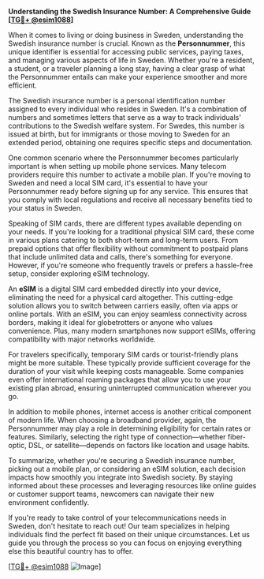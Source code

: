 **Understanding the Swedish Insurance Number: A Comprehensive Guide [[TG💪+ @esim1088](https://t.me/s/esim1088)]**

When it comes to living or doing business in Sweden, understanding the Swedish insurance number is crucial. Known as the **Personnummer**, this unique identifier is essential for accessing public services, paying taxes, and managing various aspects of life in Sweden. Whether you're a resident, a student, or a traveler planning a long stay, having a clear grasp of what the Personnummer entails can make your experience smoother and more efficient.

The Swedish insurance number is a personal identification number assigned to every individual who resides in Sweden. It's a combination of numbers and sometimes letters that serve as a way to track individuals' contributions to the Swedish welfare system. For Swedes, this number is issued at birth, but for immigrants or those moving to Sweden for an extended period, obtaining one requires specific steps and documentation.

One common scenario where the Personnummer becomes particularly important is when setting up mobile phone services. Many telecom providers require this number to activate a mobile plan. If you're moving to Sweden and need a local SIM card, it's essential to have your Personnummer ready before signing up for any service. This ensures that you comply with local regulations and receive all necessary benefits tied to your status in Sweden.

Speaking of SIM cards, there are different types available depending on your needs. If you're looking for a traditional physical SIM card, these come in various plans catering to both short-term and long-term users. From prepaid options that offer flexibility without commitment to postpaid plans that include unlimited data and calls, there's something for everyone. However, if you're someone who frequently travels or prefers a hassle-free setup, consider exploring eSIM technology.

An **eSIM** is a digital SIM card embedded directly into your device, eliminating the need for a physical card altogether. This cutting-edge solution allows you to switch between carriers easily, often via apps or online portals. With an eSIM, you can enjoy seamless connectivity across borders, making it ideal for globetrotters or anyone who values convenience. Plus, many modern smartphones now support eSIMs, offering compatibility with major networks worldwide.

For travelers specifically, temporary SIM cards or tourist-friendly plans might be more suitable. These typically provide sufficient coverage for the duration of your visit while keeping costs manageable. Some companies even offer international roaming packages that allow you to use your existing plan abroad, ensuring uninterrupted communication wherever you go.

In addition to mobile phones, internet access is another critical component of modern life. When choosing a broadband provider, again, the Personnummer may play a role in determining eligibility for certain rates or features. Similarly, selecting the right type of connection—whether fiber-optic, DSL, or satellite—depends on factors like location and usage habits.

To summarize, whether you're securing a Swedish insurance number, picking out a mobile plan, or considering an eSIM solution, each decision impacts how smoothly you integrate into Swedish society. By staying informed about these processes and leveraging resources like online guides or customer support teams, newcomers can navigate their new environment confidently.

If you're ready to take control of your telecommunications needs in Sweden, don't hesitate to reach out! Our team specializes in helping individuals find the perfect fit based on their unique circumstances. Let us guide you through the process so you can focus on enjoying everything else this beautiful country has to offer.

[[TG💪+ @esim1088](https://t.me/s/esim1088) ![Image](https://i.postimg.cc/Y0z9fWf4/image.png)]